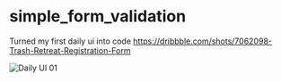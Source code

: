 # simple_form_validation
Turned my first daily ui into code
https://dribbble.com/shots/7062098-Trash-Retreat-Registration-Form

![Daily UI 01](https://static.dribbble.com/users/568975/screenshots/7062098/media/52255e1934118b7b5616b307aced8cab.png)
